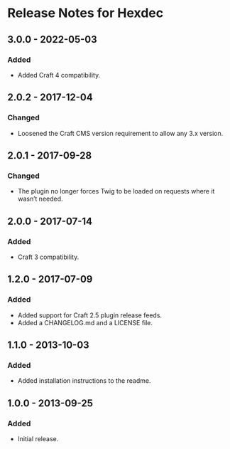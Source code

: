 # Release Notes for Hexdec

## 3.0.0 - 2022-05-03

### Added
- Added Craft 4 compatibility.

## 2.0.2 - 2017-12-04

### Changed
- Loosened the Craft CMS version requirement to allow any 3.x version.

## 2.0.1 - 2017-09-28

### Changed
- The plugin no longer forces Twig to be loaded on requests where it wasn’t needed.

## 2.0.0 - 2017-07-14

### Added
- Craft 3 compatibility.

## 1.2.0 - 2017-07-09

### Added
- Added support for Craft 2.5 plugin release feeds.
- Added a CHANGELOG.md and a LICENSE file.

## 1.1.0 - 2013-10-03

### Added
- Added installation instructions to the readme.

## 1.0.0 - 2013-09-25

### Added
- Initial release.
